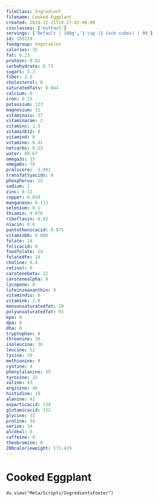 ```yaml
---
fileClass: Ingredient
filename: Cooked Eggplant
created: 2024-12-21T19:27:02-06:00
cssclasses: ['nutFact']
servings: ['Default | 100g','1 cup (1 inch cubes) | 99']
id: 169229
foodgroup: Vegetables
calories: 35
fat: 0.23
protein: 0.83
carbohydrate: 8.73
sugars: 3.2
fiber: 2.5
cholesterol: 0
saturatedfats: 0.044
calcium: 6
iron: 0.25
potassium: 123
magnesium: 11
vitaminaiu: 37
vitaminarae: 2
vitaminc: 1.3
vitaminb12: 0
vitamind: 0
vitamine: 0.41
netcarbs: 6.23
water: 89.67
omega3s: 15
omega6s: 78
pralscore: -2.001
transfattyacids: 0
phosphorus: 15
sodium: 1
zinc: 0.12
copper: 0.059
manganese: 0.113
selenium: 0.1
thiamin: 0.076
riboflavin: 0.02
niacin: 0.6
pantothenicacid: 0.075
vitaminb6: 0.086
folate: 14
folicacid: 0
foodfolate: 14
folatedfe: 14
choline: 9.4
retinol: 0
carotenebeta: 22
carotenealpha: 0
lycopene: 0
luteinzeaxanthin: 0
vitamindiu: 0
vitamink: 2.9
monounsaturatedfat: 20
polyunsaturatedfat: 93
epa: 0
dpa: 0
dha: 0
tryptophan: 8
threonine: 30
isoleucine: 36
leucine: 52
lysine: 39
methionine: 9
cystine: 4
phenylalanine: 35
tyrosine: 22
valine: 43
arginine: 46
histidine: 19
alanine: 42
asparticacid: 134
glutamicacid: 152
glycine: 33
proline: 34
serine: 34
alcohol: 0
caffeine: 0
theobromine: 0
200calorieweight: 571.429
---
```


# Cooked Eggplant

```dataviewjs
dv.view("Meta/Scripts/IngredientsFooter")
```